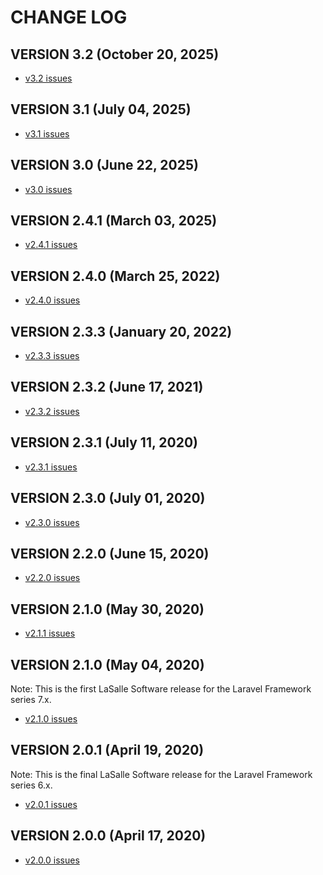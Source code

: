 # CHANGE LOG

## VERSION 3.2 (October 20, 2025)
* [v3.2 issues](https://github.com/LaSalleSoftware/ls-contentformbackend-pkg/milestone/14?closed=1)

## VERSION 3.1 (July 04, 2025)
* [v3.1 issues](https://github.com/LaSalleSoftware/ls-contentformbackend-pkg/milestone/13?closed=1)

## VERSION 3.0 (June 22, 2025)
* [v3.0 issues](https://github.com/LaSalleSoftware/ls-contentformbackend-pkg/milestone/12?closed=1)

## VERSION 2.4.1 (March 03, 2025)
* [v2.4.1 issues](https://github.com/LaSalleSoftware/ls-contentformbackend-pkg/milestone/11?closed=1)

## VERSION 2.4.0 (March 25, 2022)
* [v2.4.0 issues](https://github.com/LaSalleSoftware/ls-contentformbackend-pkg/milestone/10?closed=1)

## VERSION 2.3.3 (January 20, 2022)
* [v2.3.3 issues](https://github.com/LaSalleSoftware/ls-contentformbackend-pkg/milestone/9?closed=1)

## VERSION 2.3.2 (June 17, 2021)
* [v2.3.2 issues](https://github.com/LaSalleSoftware/ls-contentformbackend-pkg/milestone/8?closed=1)

## VERSION 2.3.1 (July 11, 2020)
* [v2.3.1 issues](https://github.com/LaSalleSoftware/ls-contentformbackend-pkg/milestone/7?closed=1)

## VERSION 2.3.0 (July 01, 2020)
* [v2.3.0 issues](https://github.com/LaSalleSoftware/ls-contentformbackend-pkg/milestone/6?closed=1)

## VERSION 2.2.0 (June 15, 2020)
* [v2.2.0 issues](https://github.com/LaSalleSoftware/ls-contentformbackend-pkg/milestone/5?closed=1)

## VERSION 2.1.0 (May 30, 2020)
* [v2.1.1 issues](https://github.com/LaSalleSoftware/ls-contentformbackend-pkg/milestone/4?closed=1)

## VERSION 2.1.0 (May 04, 2020)
Note: This is the first LaSalle Software release for the Laravel Framework series 7.x.
* [v2.1.0 issues](https://github.com/LaSalleSoftware/ls-contentformbackend-pkg/milestone/3?closed=1)

## VERSION 2.0.1 (April 19, 2020)
Note: This is the final LaSalle Software release for the Laravel Framework series 6.x.
* [v2.0.1 issues](https://github.com/LaSalleSoftware/ls-contentformbackend-pkg/milestone/2?closed=1)

## VERSION 2.0.0 (April 17, 2020)
* [v2.0.0 issues](https://github.com/LaSalleSoftware/ls-contentformbackend-pkg/milestone/1?closed=1)
